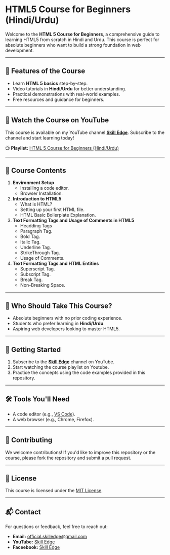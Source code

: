 # HTML5 Course for Beginners (Hindi/Urdu)

Welcome to the **HTML 5 Course for Beginners**, a comprehensive guide to learning HTML5 from scratch in Hindi and Urdu. This course is perfect for absolute beginners who want to build a strong foundation in web development.

---

## 🌟 Features of the Course

- Learn **HTML 5 basics** step-by-step.
- Video tutorials in **Hindi/Urdu** for better understanding.
- Practical demonstrations with real-world examples.
- Free resources and guidance for beginners.

---

## 🎥 Watch the Course on YouTube

This course is available on my YouTube channel **[Skill Edge](https://www.youtube.com/@skill-edge)**. Subscribe to the channel and start learning today!

📺 **Playlist:** [HTML 5 Course for Beginners (Hindi/Urdu)](https://www.youtube.com/playlist?list=PLXKrecHLjc9xR4q5mYOHRK-noIDmhPY6e)

---

## 📂 Course Contents

1. **Environment Setup**
   - Installing a code editor.
   - Browser Installation.
2. **Introduction to HTML5**
   - What is HTML?
   - Setting up your first HTML file.
   - HTML Basic Boilerplate Explanation.
3. **Text Formatting Tags and Usage of Comments in HTML5**
   - Headding Tags
   - Paragraph Tag.
   - Bold Tag.
   - Italic Tag.
   - Underline Tag.
   - StrikeThrough Tag.
   - Usage of Comments.
4. **Text Formatting Tags and HTML Entities**
   - Superscript Tag.
   - Subscript Tag.
   - Break Tag.
   - Non-Breaking Space.

---

## 🎯 Who Should Take This Course?

- Absolute beginners with no prior coding experience.
- Students who prefer learning in **Hindi/Urdu**.
- Aspiring web developers looking to master HTML5.

---

## 🚀 Getting Started

1. Subscribe to the **[Skill Edge](https://www.youtube.com/@skill-edge)** channel on YouTube.
2. Start watching the course playlist on Youtube.
3. Practice the concepts using the code examples provided in this repository.

---

## 🛠 Tools You'll Need

- A code editor (e.g., [VS Code](https://code.visualstudio.com/)).
- A web browser (e.g., Chrome, Firefox).

---

## 🤝 Contributing

We welcome contributions! If you'd like to improve this repository or the course, please fork the repository and submit a pull request.

---

## 📜 License

This course is licensed under the [MIT License](LICENSE).

---

## 📬 Contact

For questions or feedback, feel free to reach out:

- **Email:** official.skilledge@gmail.com
- **YouTube:** [Skill Edge](https://www.youtube.com/@skill-edge)
- **Faceebook:** [Skill Edge](https://www.facebook.com/profile.php?id=61569204525115)
